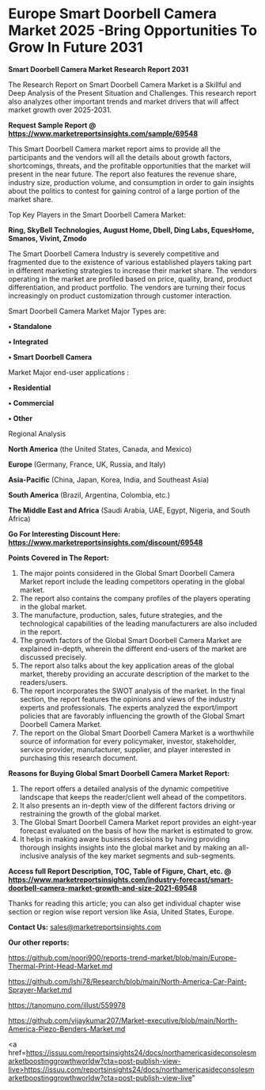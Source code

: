 # Europe Smart Doorbell Camera Market 2025 -Bring Opportunities To Grow In Future 2031

<strong>Smart Doorbell Camera Market Research Report 2031</strong>

The Research Report on Smart Doorbell Camera Market is a Skillful and Deep Analysis of the Present Situation and Challenges. This research report also analyzes other important trends and market drivers that will affect market growth over 2025-2031.

<strong>Request Sample Report @ <a href=https://www.marketreportsinsights.com/sample/69548>https://www.marketreportsinsights.com/sample/69548</a></strong>

This Smart Doorbell Camera market report aims to provide all the participants and the vendors will all the details about growth factors, shortcomings, threats, and the profitable opportunities that the market will present in the near future. The report also features the revenue share, industry size, production volume, and consumption in order to gain insights about the politics to contest for gaining control of a large portion of the market share.

Top Key Players in the Smart Doorbell Camera Market:

<strong>Ring, SkyBell Technologies, August Home, Dbell, Ding Labs, EquesHome, Smanos, Vivint, Zmodo</strong>

The Smart Doorbell Camera Industry is severely competitive and fragmented due to the existence of various established players taking part in different marketing strategies to increase their market share. The vendors operating in the market are profiled based on price, quality, brand, product differentiation, and product portfolio. The vendors are turning their focus increasingly on product customization through customer interaction.

Smart Doorbell Camera Market Major Types are:

<strong>• Standalone

• Integrated

• Smart Doorbell Camera</strong>

Market Major end-user applications :

<strong>• Residential

• Commercial

• Other</strong>

Regional Analysis

</u><strong><b>North America</b></strong> (the United States, Canada, and Mexico)

<strong><b>Europe </b></strong>(Germany, France, UK, Russia, and Italy)

<strong><b>Asia-Pacific</b></strong> (China, Japan, Korea, India, and Southeast Asia)

<strong><b>South America</b></strong> (Brazil, Argentina, Colombia, etc.)

<strong><b>The Middle East and Africa</b></strong> (Saudi Arabia, UAE, Egypt, Nigeria, and South Africa)

<strong>Go For Interesting Discount Here: <a href=https://www.marketreportsinsights.com/discount/69548>https://www.marketreportsinsights.com/discount/69548</a></strong>

<strong>Points Covered in The Report:</strong>
<ol>
  <li>The major points considered in the Global Smart Doorbell Camera Market report include the leading competitors operating in the global market.</li>
  <li>The report also contains the company profiles of the players operating in the global market.</li>
  <li>The manufacture, production, sales, future strategies, and the technological capabilities of the leading manufacturers are also included in the report.</li>
  <li>The growth factors of the Global Smart Doorbell Camera Market are explained in-depth, wherein the different end-users of the market are discussed precisely.</li>
  <li>The report also talks about the key application areas of the global market, thereby providing an accurate description of the market to the readers/users.</li>
  <li>The report incorporates the SWOT analysis of the market. In the final section, the report features the opinions and views of the industry experts and professionals. The experts analyzed the export/import policies that are favorably influencing the growth of the Global Smart Doorbell Camera Market.</li>
  <li>The report on the Global Smart Doorbell Camera Market is a worthwhile source of information for every policymaker, investor, stakeholder, service provider, manufacturer, supplier, and player interested in purchasing this research document.</li>
</ol>
<strong>Reasons for Buying Global Smart Doorbell Camera Market Report:</strong>

<ol>
  <li>The report offers a detailed analysis of the dynamic competitive landscape that keeps the reader/client well ahead of the competitors.</li>
  <li>It also presents an in-depth view of the different factors driving or restraining the growth of the global market.</li>
  <li>The Global Smart Doorbell Camera Market report provides an eight-year forecast evaluated on the basis of how the market is estimated to grow.</li>
  <li>It helps in making aware business decisions by having providing thorough insights insights into the global market and by making an all-inclusive analysis of the key market segments and sub-segments.</li>
</ol>
<strong>Access full Report Description, TOC, Table of Figure, Chart, etc. @ <a href=https://www.marketreportsinsights.com/industry-forecast/smart-doorbell-camera-market-growth-and-size-2021-69548>https://www.marketreportsinsights.com/industry-forecast/smart-doorbell-camera-market-growth-and-size-2021-69548</a></strong>


Thanks for reading this article; you can also get individual chapter wise section or region wise report version like Asia, United States, Europe.

<strong>Contact Us:</strong>
sales@marketreportsinsights.com

<strong>Our other reports:</strong>

<a href=https://github.com/noori900/reports-trend-market/blob/main/Europe-Thermal-Print-Head-Market.md>https://github.com/noori900/reports-trend-market/blob/main/Europe-Thermal-Print-Head-Market.md</a>

<a href=https://github.com/Ishi78/Research/blob/main/North-America-Car-Paint-Sprayer-Market.md>https://github.com/Ishi78/Research/blob/main/North-America-Car-Paint-Sprayer-Market.md</a>

<a href=https://tanomuno.com/illust/559978>https://tanomuno.com/illust/559978</a>

<a href=https://github.com/vijaykumar207/Market-executive/blob/main/North-America-Piezo-Benders-Market.md>https://github.com/vijaykumar207/Market-executive/blob/main/North-America-Piezo-Benders-Market.md</a>

<a href=https://issuu.com/reportsinsights24/docs/northamericasideconsolesmarketboostinggrowthworldw?cta=post-publish-view-live>https://issuu.com/reportsinsights24/docs/northamericasideconsolesmarketboostinggrowthworldw?cta=post-publish-view-live</a>"
